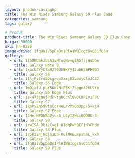 ```yaml
---
layout: produk-casinghp
title: The Win Rises Samsung Galaxy S9 Plus Case
categories: samsung
tags: galaxy

# Produk
product-title: The Win Rises Samsung Galaxy S9 Plus Case
harga: 90000
sku: hn-0286
image-drive: 1fq0aiV5pDaDm1PlA1WBIcgcGvQ31fQ5W
gallery:
  - url: 1fSOKUakzUcA3vHfuoHvvglRSfljHsbhe
    title: Galaxy Note 8
  - url: 1xacU3YyU7mR2t6UhBkYy4JuE6lEPH903
    title: Galaxy S6
  - url: 1IAjRo5rdBDsgxwaXzzjD2LwWyGluJGSJ
    title: Galaxy S6 Edge
  - url: 1mDixfU-puY5KdzNiE3KiZsegn32kL9Ye
    title: Galaxy S6 Edge Plus
  - url: 1s-473sN8jPdPktgKCcKl0wJCaR1y1F8C
    title: Galaxy S7
  - url: 1kmPyZNS9wt0Cqr4eLrPXYOo3ppF5-kjH
    title: Galaxy S7 Edge
  - url: 1JHerHPDWB42yu-A_L4yI2WsxGQO0U-3-
    title: Galaxy S8
  - url: 1rwISA_Dbi2CvgI_0IoqPwhQEF1N3Fhde
    title: Galaxy S8 Plus
  - url: 1r5KzZ4jHdjn1Dh-KulNKEuxpshmL_kxh
    title: Galaxy S9
  - url: 1fq0aiV5pDaDm1PlA1WBIcgcGvQ31fQ5W
    title: Galaxy S9 Plus
---
```


